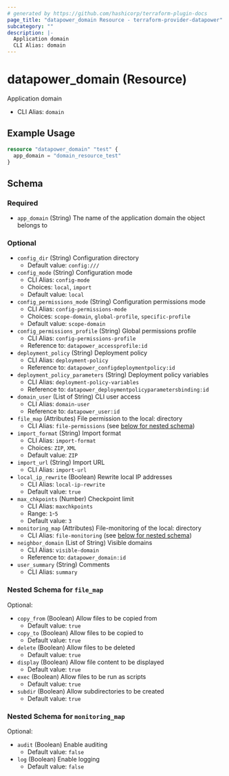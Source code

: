 ```yaml
---
# generated by https://github.com/hashicorp/terraform-plugin-docs
page_title: "datapower_domain Resource - terraform-provider-datapower"
subcategory: ""
description: |-
  Application domain
  CLI Alias: domain
---
```


# datapower_domain (Resource)

Application domain
  - CLI Alias: `domain`

## Example Usage

```terraform
resource "datapower_domain" "test" {
  app_domain = "domain_resource_test"
}
```

<!-- schema generated by tfplugindocs -->
## Schema

### Required

- `app_domain` (String) The name of the application domain the object belongs to

### Optional

- `config_dir` (String) Configuration directory
  - Default value: `config:///`
- `config_mode` (String) Configuration mode
  - CLI Alias: `config-mode`
  - Choices: `local`, `import`
  - Default value: `local`
- `config_permissions_mode` (String) Configuration permissions mode
  - CLI Alias: `config-permissions-mode`
  - Choices: `scope-domain`, `global-profile`, `specific-profile`
  - Default value: `scope-domain`
- `config_permissions_profile` (String) Global permissions profile
  - CLI Alias: `config-permissions-profile`
  - Reference to: `datapower_accessprofile:id`
- `deployment_policy` (String) Deployment policy
  - CLI Alias: `deployment-policy`
  - Reference to: `datapower_configdeploymentpolicy:id`
- `deployment_policy_parameters` (String) Deployment policy variables
  - CLI Alias: `deployment-policy-variables`
  - Reference to: `datapower_deploymentpolicyparametersbinding:id`
- `domain_user` (List of String) CLI user access
  - CLI Alias: `domain-user`
  - Reference to: `datapower_user:id`
- `file_map` (Attributes) File permission to the local: directory
  - CLI Alias: `file-permissions` (see [below for nested schema](#nestedatt--file_map))
- `import_format` (String) Import format
  - CLI Alias: `import-format`
  - Choices: `ZIP`, `XML`
  - Default value: `ZIP`
- `import_url` (String) Import URL
  - CLI Alias: `import-url`
- `local_ip_rewrite` (Boolean) Rewrite local IP addresses
  - CLI Alias: `local-ip-rewrite`
  - Default value: `true`
- `max_chkpoints` (Number) Checkpoint limit
  - CLI Alias: `maxchkpoints`
  - Range: `1`-`5`
  - Default value: `3`
- `monitoring_map` (Attributes) File-monitoring of the local: directory
  - CLI Alias: `file-monitoring` (see [below for nested schema](#nestedatt--monitoring_map))
- `neighbor_domain` (List of String) Visible domains
  - CLI Alias: `visible-domain`
  - Reference to: `datapower_domain:id`
- `user_summary` (String) Comments
  - CLI Alias: `summary`

<a id="nestedatt--file_map"></a>
### Nested Schema for `file_map`

Optional:

- `copy_from` (Boolean) Allow files to be copied from
  - Default value: `true`
- `copy_to` (Boolean) Allow files to be copied to
  - Default value: `true`
- `delete` (Boolean) Allow files to be deleted
  - Default value: `true`
- `display` (Boolean) Allow file content to be displayed
  - Default value: `true`
- `exec` (Boolean) Allow files to be run as scripts
  - Default value: `true`
- `subdir` (Boolean) Allow subdirectories to be created
  - Default value: `true`


<a id="nestedatt--monitoring_map"></a>
### Nested Schema for `monitoring_map`

Optional:

- `audit` (Boolean) Enable auditing
  - Default value: `false`
- `log` (Boolean) Enable logging
  - Default value: `false`
